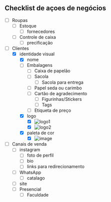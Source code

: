 ## Checklist de açoes de negócios

- [ ] Roupas
	- [ ] Estoque
 		- [ ] fornecedores
	- [ ] Controle de caixa
		 - [ ] precificação
- [ ] Clientes
	- [x] identidade visual
		- [x] nome
		- [ ] Embalagens
			- [ ] Caixa de papelão
  			- [ ] Sacola
     			- [ ] Sacola para entrega
			- [ ] Papel seda ou carimbo
   			- [ ] Cartão de agradecimento
      			- [ ] Figurinhas/Stickers
      			- [ ] Tags
			- [ ] Etiqueta de preço
		- [x] logo
  			- [x] ![logo1](https://github.com/user-attachments/assets/903af567-2b2c-4b98-b82e-b5476f67cd2a)
			- [x] ![logo2](https://github.com/user-attachments/assets/46ab488e-2971-4c50-b11e-a97cf8210189)
		- [x] paleta de cor
  			- [x] ![image](https://github.com/user-attachments/assets/875ba808-8aac-4545-bc1e-27b8b1ecf212)
- [ ] Canais de venda
	- [ ] instagram
		- [ ] foto de perfil
		- [ ] bio
		- [ ] links para redirecionamento
	- [ ] WhatsApp
 		- [ ] catalago
   	- [ ] site
   	- [ ] Presencial
   		- [ ] Faculdade 

